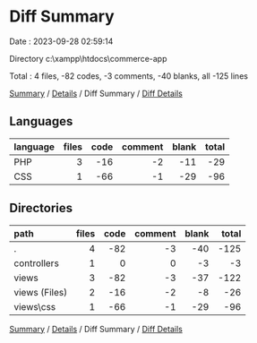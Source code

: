 # Diff Summary

Date : 2023-09-28 02:59:14

Directory c:\\xampp\\htdocs\\commerce-app

Total : 4 files,  -82 codes, -3 comments, -40 blanks, all -125 lines

[Summary](results.md) / [Details](details.md) / Diff Summary / [Diff Details](diff-details.md)

## Languages
| language | files | code | comment | blank | total |
| :--- | ---: | ---: | ---: | ---: | ---: |
| PHP | 3 | -16 | -2 | -11 | -29 |
| CSS | 1 | -66 | -1 | -29 | -96 |

## Directories
| path | files | code | comment | blank | total |
| :--- | ---: | ---: | ---: | ---: | ---: |
| . | 4 | -82 | -3 | -40 | -125 |
| controllers | 1 | 0 | 0 | -3 | -3 |
| views | 3 | -82 | -3 | -37 | -122 |
| views (Files) | 2 | -16 | -2 | -8 | -26 |
| views\\css | 1 | -66 | -1 | -29 | -96 |

[Summary](results.md) / [Details](details.md) / Diff Summary / [Diff Details](diff-details.md)